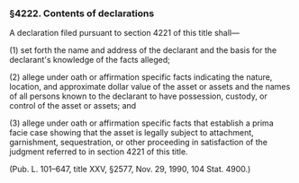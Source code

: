 ### §4222. Contents of declarations ###

A declaration filed pursuant to section 4221 of this title shall—

(1) set forth the name and address of the declarant and the basis for the declarant's knowledge of the facts alleged;

(2) allege under oath or affirmation specific facts indicating the nature, location, and approximate dollar value of the asset or assets and the names of all persons known to the declarant to have possession, custody, or control of the asset or assets; and

(3) allege under oath or affirmation specific facts that establish a prima facie case showing that the asset is legally subject to attachment, garnishment, sequestration, or other proceeding in satisfaction of the judgment referred to in section 4221 of this title.

(Pub. L. 101–647, title XXV, §2577, Nov. 29, 1990, 104 Stat. 4900.)